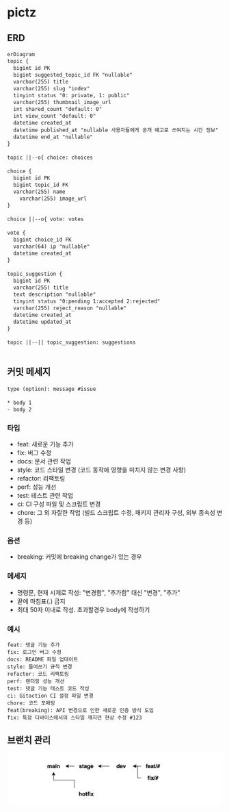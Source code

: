 # pictz

## ERD

```mermaid
erDiagram
topic {
  bigint id PK
  bigint suggested_topic_id FK "nullable"
  varchar(255) title
  varchar(255) slug "index"
  tinyint status "0: private, 1: public"
  varchar(255) thumbnail_image_url
  int shared_count "default: 0"
  int view_count "default: 0"
  datetime created_at
  datetime published_at "nullable 사용자들에게 공개 예고로 쓰여지는 시간 정보"
  datetime end_at "nullable"
}

topic ||--o{ choice: choices

choice {
  bigint id PK
  bigint topic_id FK
  varchar(255) name
    varchar(255) image_url
}

choice ||--o{ vote: votes

vote {
  bigint choice_id FK
  varchar(64) ip "nullable"
  datetime created_at
}

topic_suggestion {
  bigint id PK
  varchar(255) title
  text description "nullable"
  tinyint status "0:pending 1:accepted 2:rejected"
  varchar(255) reject_reason "nullable"
  datetime created_at
  datetime updated_at
}

topic ||--|| topic_suggestion: suggestions


```

## 커밋 메세지

```
type (option): message #issue

* body 1
- body 2
```

### 타입

- feat: 새로운 기능 추가
- fix: 버그 수정
- docs: 문서 관련 작업
- style: 코드 스타일 변경 (코드 동작에 영향을 미치지 않는 변경 사항)
- refactor: 리팩토링
- perf: 성능 개선
- test: 테스트 관련 작업
- ci: CI 구성 파일 및 스크립트 변경
- chore: 그 외 자잘한 작업 (빌드 스크립트 수정, 패키지 관리자 구성, 외부 종속성 변경 등)

### 옵션

- breaking: 커밋에 breaking change가 있는 경우

### 메세지

- 명령문, 현재 시제로 작성: "변경함", "추가함" 대신 "변경", "추가"
- 끝에 마침표(.) 금지
- 최대 50자 이내로 작성. 초과할경우 body에 작성하기

### 예시

```
feat: 댓글 기능 추가
fix: 로그인 버그 수정
docs: README 파일 업데이트
style: 들여쓰기 규칙 변경
refactor: 코드 리팩토링
perf: 랜더링 성능 개선
test: 댓글 기능 테스트 코드 작성
ci: Gitaction CI 설정 파일 변경
chore: 코드 포매팅
feat(breaking): API 변경으로 인한 새로운 인증 방식 도입
fix: 특정 디바이스에서의 스타일 깨지던 현상 수정 #123
```

## 브랜치 관리

<div align="center">
  <img width="823" alt="branch" src="https://raw.githubusercontent.com/als904204/pictz/main/img/branch.png">
</div>